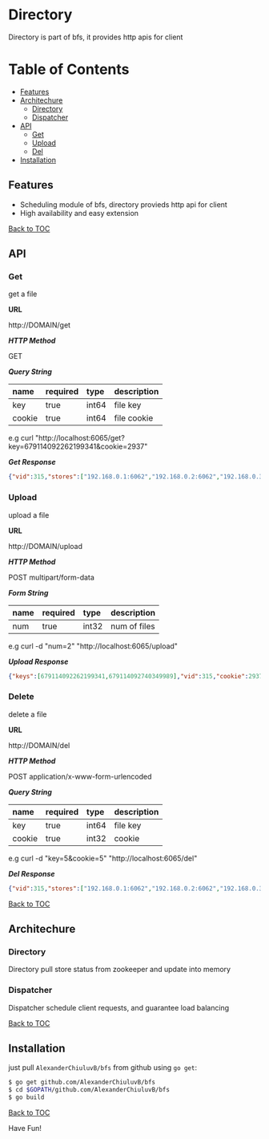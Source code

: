 # Directory
Directory is part of bfs, it provides http apis for client

Table of Contents
=================

* [Features](#features)
* [Architechure](#architechure)
	* [Directory](#directory)
    * [Dispatcher](#dispatcher)
* [API](#api)
	* [Get](#get)
	* [Upload](#upload)
	* [Del](#del)
* [Installation](#installation)

## Features
* Scheduling module of bfs, directory provieds http api for client
* High availability and easy extension

[Back to TOC](#table-of-contents)

## API

### Get 

get a file

**URL**

http://DOMAIN/get

***HTTP Method***

GET

***Query String***

| name     | required  | type | description |
| :-----     | :---  | :--- | :---      |
| key       | true  | int64  | file key |
| cookie       | true  | int64  | file cookie |

e.g curl "http://localhost:6065/get?key=679114092262199341&cookie=2937"

***Get Response***

```json
{"vid":315,"stores":["192.168.0.1:6062","192.168.0.2:6062","192.168.0.3:6062"]}
```

### Upload

upload a file

**URL**

http://DOMAIN/upload

***HTTP Method***

POST multipart/form-data

***Form String***

| name     | required  | type | description |
| :-----     | :---  | :--- | :---      |
| num        | true  | int32  | num of files |

e.g curl -d "num=2" "http://localhost:6065/upload"

***Upload Response***

```json
{"keys":[679114092262199341,679114092740349989],"vid":315,"cookie":2937,"stores":["192.168.0.1:6062","192.168.0.2:6062","192.168.0.3:6062"]}
```

### Delete

delete a file

**URL**

http://DOMAIN/del

***HTTP Method***

POST application/x-www-form-urlencoded

***Query String***

| name      | required  | type | description |
| :-----    | :---  | :--- | :---      |
| key       | true  | int64  | file key |
| cookie    | true  | int32  | cookie   |

e.g curl -d "key=5&cookie=5" "http://localhost:6065/del"

***Del Response***

```json
{"vid":315,"stores":["192.168.0.1:6062","192.168.0.2:6062","192.168.0.3:6062"]}
```

[Back to TOC](#table-of-contents)

## Architechure
### Directory
Directory pull store status from zookeeper and update into memory

### Dispatcher
Dispatcher schedule client requests, and guarantee load balancing

[Back to TOC](#table-of-contents)

## Installation

just pull `AlexanderChiuluvB/bfs` from github using `go get`:

```sh
$ go get github.com/AlexanderChiuluvB/bfs
$ cd $GOPATH/github.com/AlexanderChiuluvB/bfs
$ go build
```

[Back to TOC](#table-of-contents)

Have Fun!
